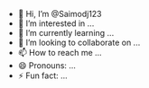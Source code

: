 - 👋 Hi, I’m @Saimodj123
- 👀 I’m interested in ...
- 🌱 I’m currently learning ...
- 💞️ I’m looking to collaborate on ...
- 📫 How to reach me ...
- 😄 Pronouns: ...
- ⚡ Fun fact: ...

<!---![Screenshot_20250917-191220_Coinbase](https://github.com/user-attachments/assets/e59e02de-ec07-4901-8185-53edad430f80)

Saimodj123/Saimodj123 is a ✨ special ✨ repository because its `README.md` (this file) appears on your GitHub profile.
You can click the Preview link to take a look at your changes.
--->

